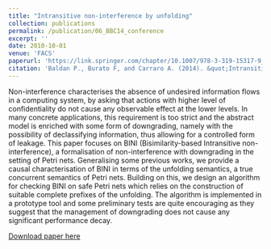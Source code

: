```yaml
---
title: "Intransitive non-interference by unfolding"
collection: publications
permalink: /publication/06_BBC14_conference
excerpt: ''
date: 2010-10-01
venue: 'FACS'
paperurl: 'https://link.springer.com/chapter/10.1007/978-3-319-15317-9_17'
citation: 'Baldan P., Burato F, and Carraro A. (2014). &quot;Intransitive non-interference by unfolding&quot;. <i>Proc. 11th Symposium FACS</i>, LNCS vol. 8997, pp. 269-287.'
---
```

Non-interference characterises the absence of undesired information flows in a computing system, by asking that actions with higher level of confidentiality do not cause any observable effect at the lower levels. In many concrete applications, this requirement is too strict and the abstract model is enriched with some form of downgrading, namely with the possibility of declassifying information, thus allowing for a controlled form of leakage. This paper focuses on BINI (Bisimilarity-based Intransitive non-interference), a formalisation of non-interference with downgrading in the setting of Petri nets. Generalising some previous works, we provide a causal characterisation of BINI in terms of the unfolding semantics, a true concurrent semantics of Petri nets. Building on this, we design an algorithm for checking BINI on safe Petri nets which relies on the construction of suitable complete prefixes of the unfolding. The algorithm is implemented in a prototype tool and some preliminary tests are quite encouraging as they suggest that the management of downgrading does not cause any significant performance decay.

[Download paper here](https://link.springer.com/chapter/10.1007/978-3-319-15317-9_17)